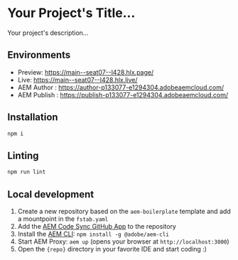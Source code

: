 # Your Project's Title...
Your project's description...

## Environments
- Preview: https://main--seat07--l428.hlx.page/
- Live: https://main--seat07--l428.hlx.live/
- AEM Author : https://author-p133077-e1294304.adobeaemcloud.com/
- AEM Publish : https://publish-p133077-e1294304.adobeaemcloud.com/

## Installation

```sh
npm i
```

## Linting

```sh
npm run lint
```

## Local development

1. Create a new repository based on the `aem-boilerplate` template and add a mountpoint in the `fstab.yaml`
1. Add the [AEM Code Sync GitHub App](https://github.com/apps/aem-code-sync) to the repository
1. Install the [AEM CLI](https://github.com/adobe/helix-cli): `npm install -g @adobe/aem-cli`
1. Start AEM Proxy: `aem up` (opens your browser at `http://localhost:3000`)
1. Open the `{repo}` directory in your favorite IDE and start coding :)
